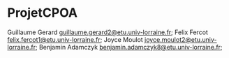 # ProjetCPOA

Guillaume Gerard <guillaume.gerard2@etu.univ-lorraine.fr>; 
Felix Fercot <felix.fercot1@etu.univ-lorraine.fr>; 
Joyce Moulot <joyce.moulot2@etu.univ-lorraine.fr>; 
Benjamin Adamczyk <benjamin.adamczyk8@etu.univ-lorraine.fr>; 
